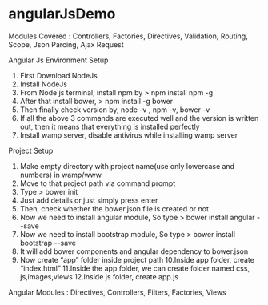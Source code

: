 # angularJsDemo

Modules Covered : Controllers, Factories, Directives, Validation, Routing, Scope, Json Parcing, Ajax Request

Angular Js Environment Setup

1. First Download NodeJs
2. Install NodeJs
3. From Node js terminal, install npm by > npm install npm -g
4. After that install bower, > npm install -g bower
5. Then finally check version by, node -v , npm -v, bower -v
6. If all the above 3 commands are executed well and the version is written out, then it means that everything is installed perfectly
7. Install wamp server, disable antivirus while installing wamp server

Project Setup

1. Make empty directory with project name(use only lowercase and numbers) in wamp/www
2. Move to that project path via command prompt
3. Type > bower init
4. Just add details or just simply press enter
5. Then, check whether the bower.json file is created or not
6. Now we need to install angular module, So type > bower install angular --save
7. Now we need to install bootstrap module, So type > bower install bootstrap --save
8. It will add bower components and angular dependency to bower.json
9. Now create “app” folder inside project path
10.Inside app folder, create “index.html”
11.Inside the app folder, we can create folder named css, js,images,views
12.Inside js folder, create app.js

Angular Modules : Directives, Controllers, Filters, Factories, Views
